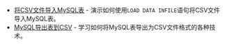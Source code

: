 - [将CSV文件导入MySQL表](http://www.yiibai.com/mysql/import-csv-file-mysql-table.html) - 演示如何使用`LOAD DATA INFILE`语句将CSV文件导入MySQL表。
- [MySQL导出表到CSV](http://www.yiibai.com/mysql/export-table-to-csv.html) - 学习如何将MySQL表导出为CSV文件格式的各种技术。